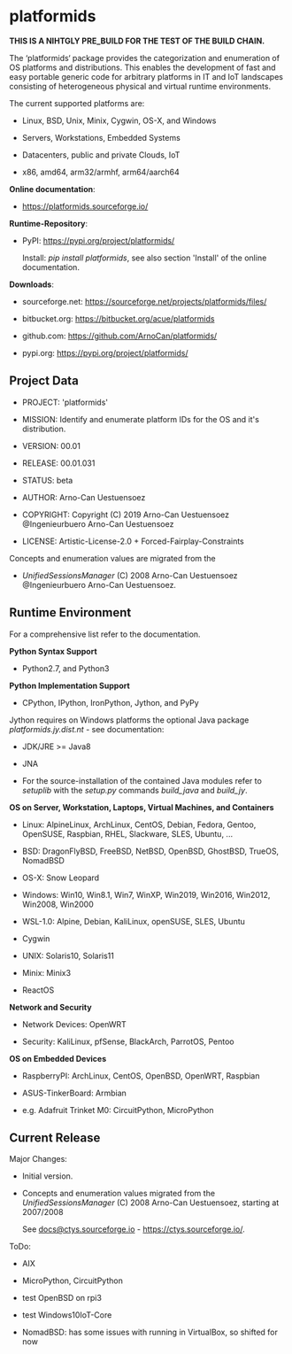 platformids
===========

**THIS IS A NIHTGLY PRE_BUILD FOR THE TEST OF THE BUILD CHAIN.**

The ‘platformids‘ package provides the categorization and enumeration of OS platforms and
distributions.
This enables the development of fast and easy portable generic code for arbitrary platforms in IT and IoT landscapes 
consisting of heterogeneous physical and virtual runtime environments.

The current supported platforms are:

* Linux, BSD, Unix, Minix, Cygwin, OS-X, and Windows

* Servers, Workstations, Embedded Systems

* Datacenters, public and private Clouds, IoT 

* x86, amd64, arm32/armhf, arm64/aarch64

**Online documentation**:

* https://platformids.sourceforge.io/


**Runtime-Repository**:

* PyPI: https://pypi.org/project/platformids/

  Install: *pip install platformids*, see also section 'Install' of the online documentation.


**Downloads**:

* sourceforge.net: https://sourceforge.net/projects/platformids/files/

* bitbucket.org: https://bitbucket.org/acue/platformids

* github.com: https://github.com/ArnoCan/platformids/

* pypi.org: https://pypi.org/project/platformids/


Project Data
------------

* PROJECT: 'platformids'

* MISSION: Identify and enumerate platform IDs for the OS and it's distribution.

* VERSION: 00.01

* RELEASE: 00.01.031

* STATUS: beta

* AUTHOR: Arno-Can Uestuensoez

* COPYRIGHT: Copyright (C) 2019 Arno-Can Uestuensoez @Ingenieurbuero Arno-Can Uestuensoez

* LICENSE: Artistic-License-2.0 + Forced-Fairplay-Constraints

Concepts and enumeration values are migrated from the 

* *UnifiedSessionsManager* (C) 2008 Arno-Can Uestuensoez @Ingenieurbuero Arno-Can Uestuensoez.  

Runtime Environment
-------------------
For a comprehensive list refer to the documentation.

**Python Syntax Support**

*  Python2.7, and Python3

**Python Implementation Support**

*  CPython, IPython, IronPython, Jython, and PyPy

Jython requires on Windows platforms the optional Java package *platformids.jy.dist.nt* -  see documentation:

* JDK/JRE >= Java8

* JNA

* For the source-installation of the contained Java modules refer to
  *setuplib* with the *setup.py* commands *build_java* and *build_jy*.


**OS on Server, Workstation, Laptops, Virtual Machines, and Containers**

* Linux: AlpineLinux, ArchLinux, CentOS, Debian, Fedora, Gentoo, OpenSUSE, Raspbian, RHEL, Slackware, SLES, Ubuntu, ...  

* BSD: DragonFlyBSD, FreeBSD, NetBSD, OpenBSD, GhostBSD, TrueOS, NomadBSD

* OS-X: Snow Leopard

* Windows: Win10, Win8.1, Win7, WinXP, Win2019, Win2016, Win2012, Win2008, Win2000

* WSL-1.0: Alpine, Debian, KaliLinux, openSUSE, SLES, Ubuntu

* Cygwin

* UNIX: Solaris10, Solaris11

* Minix: Minix3

* ReactOS

**Network and Security**

* Network Devices: OpenWRT

* Security: KaliLinux, pfSense, BlackArch, ParrotOS, Pentoo

**OS on Embedded Devices**

* RaspberryPI: ArchLinux, CentOS, OpenBSD, OpenWRT, Raspbian

* ASUS-TinkerBoard: Armbian

* e.g. Adafruit Trinket M0: CircuitPython, MicroPython

Current Release
---------------

Major Changes:

* Initial version.

* Concepts and enumeration values migrated from the *UnifiedSessionsManager* (C) 2008 Arno-Can Uestuensoez,
  starting at 2007/2008
  
  See docs@ctys.sourceforge.io - https://ctys.sourceforge.io/.

ToDo:

* AIX

* MicroPython, CircuitPython

* test OpenBSD on rpi3

* test Windows10IoT-Core

* NomadBSD: has some issues with running in VirtualBox, so shifted for now
